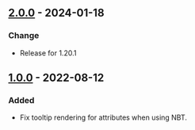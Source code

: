 
## [2.0.0] - 2024-01-18

### Change
- Release for 1.20.1

## [1.0.0] - 2022-08-12

### Added
- Fix tooltip rendering for attributes when using NBT.

[1.0.0]: https://github.com/AlmostReliable/attributetooltipfix/releases/tag/v1.18-1.0.0
[2.0.0]: https://github.com/AlmostReliable/attributetooltipfix/releases/tag/v1.20.1-2.0.0
